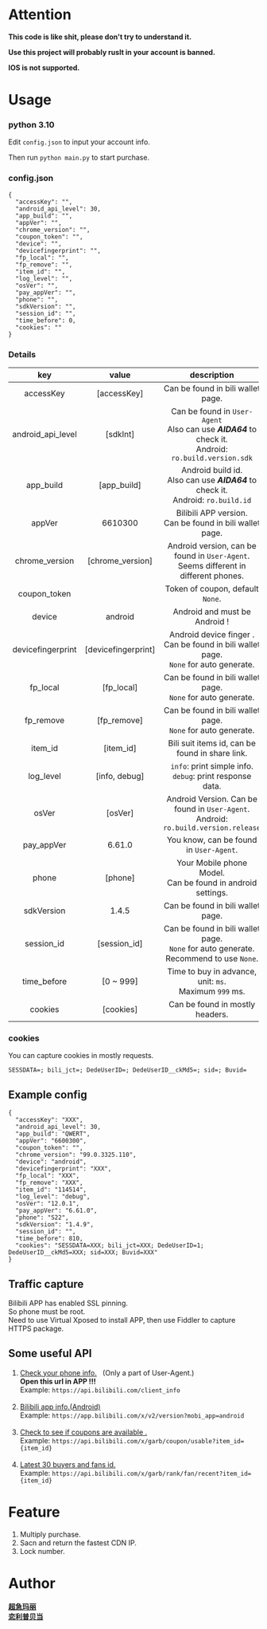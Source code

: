# Attention
**This code is like shit, please don't try to understand it.**

**Use this project will probably ruslt in your account is banned.**  

**IOS is not supported.**

# Usage
### python 3.10
Edit `config.json` to input your account info.  

Then run `python main.py` to start purchase.

### config.json
```
{
  "accessKey": "",
  "android_api_level": 30,
  "app_build": "",
  "appVer": "",
  "chrome_version": "",
  "coupon_token": "",
  "device": "",
  "devicefingerprint": "",
  "fp_local": "",
  "fp_remove": "",
  "item_id": "",
  "log_level": "",
  "osVer": "",
  "pay_appVer": "",
  "phone": "",
  "sdkVersion": "",
  "session_id": "",
  "time_before": 0,
  "cookies": ""
}
```

### Details
|        key        |        value        |                                                 description                                                 |             url             |
|:-----------------:|:-------------------:|:-----------------------------------------------------------------------------------------------------------:|:---------------------------:|
|     accessKey     |     [accessKey]     |                                      Can be found in bili wallet page.                                      | `https://pay.bilibili.com/` |
| android_api_level |      [sdkInt]       | Can be found in `User-Agent`<br/>Also can use **_AIDA64_** to check it.<br/>Android: `ro.build.version.sdk` | `https://api.bilibili.com/` |
|     app_build     |     [app_build]     |           Android build id.<br/>Also can use **_AIDA64_** to check it.<br/>Android: `ro.build.id`           | `https://api.bilibili.com/` |
|      appVer       |       6610300       |                         Bilibili APP version.<br/>Can be found in bili wallet page.                         | `https://pay.bilibili.com/` |
|  chrome_version   |  [chrome_version]   |           Android version, can be found in `User-Agent`.<br/>Seems different in different phones.           | `https://api.bilibili.com/` |
|   coupon_token    |                     |                                      Token of coupon, default `None`.                                       |                             |
|      device       |       android       |                                        Android and must be Android !                                        |                             |
| devicefingerprint | [devicefingerprint] |         Android device finger .<br/>Can be found in bili wallet page.<br/>`None` for auto generate.         | `https://pay.bilibili.com/` |
|     fp_local      |     [fp_local]      |                       Can be found in bili wallet page.<br/>`None` for auto generate.                       | `https://pay.bilibili.com/` |
|     fp_remove     |     [fp_remove]     |                       Can be found in bili wallet page.<br/>`None` for auto generate.                       | `https://pay.bilibili.com/` |
|      item_id      |      [item_id]      |                               Bili suit items id, can be found in share link.                               | `https://api.bilibili.com/` |
|     log_level     |    [info, debug]    |                       `info`: print simple info. <br/>`debug`:  print response data.                        |                             |
|       osVer       |       [osVer]       |           Android Version. Can be found in `User-Agent`.<br/>Android: `ro.build.version.release`            | `https://api.bilibili.com/` |
|    pay_appVer     |       6.61.0        |                                   You know, can be found in `User-Agent`.                                   | `https://api.bilibili.com/` |
|       phone       |       [phone]       |                       Your Mobile phone Model.<br/>Can be found in android settings.                        |                             |
|    sdkVersion     |        1.4.5        |                                      Can be found in bili wallet page.                                      | `https://pay.bilibili.com/` |
|    session_id     |    [session_id]     |        Can be found in bili wallet page.<br/>`None` for auto generate.<br/>Recommend to use `None`.         | `https://pay.bilibili.com/` |
|    time_before    |      [0 ~ 999]      |                          Time to buy in advance, unit: `ms`.<br/>Maximum `999` ms.                          |                             |
|      cookies      |      [cookies]      |                                       Can be found in mostly headers.                                       | `https://api.bilibili.com/` |

### cookies
You can capture cookies in mostly requests.
```
SESSDATA=; bili_jct=; DedeUserID=; DedeUserID__ckMd5=; sid=; Buvid=
```

## Example config
```
{
  "accessKey": "XXX",
  "android_api_level": 30,
  "app_build": "QWERT",
  "appVer": "6600300",
  "coupon_token": "",
  "chrome_version": "99.0.3325.110",
  "device": "android",
  "devicefingerprint": "XXX",
  "fp_local": "XXX",
  "fp_remove": "XXX",
  "item_id": "114514",
  "log_level": "debug",
  "osVer": "12.0.1",
  "pay_appVer": "6.61.0",
  "phone": "S22",
  "sdkVersion": "1.4.9",
  "session_id": "",
  "time_before": 810,
  "cookies": "SESSDATA=XXX; bili_jct=XXX; DedeUserID=1; DedeUserID__ckMd5=XXX; sid=XXX; Buvid=XXX"
}
```

## Traffic capture
Bilibili APP has enabled SSL pinning.  
So phone must be root.  
Need to use Virtual Xposed to install APP, then use Fiddler to capture HTTPS package.

## Some useful API
1. [Check your phone info.](https://api.bilibili.com/client_info) &nbsp; (Only a part of User-Agent.)
</br>**Open this url in APP !!!**</br>
Example: `https://api.bilibili.com/client_info` </br></br>
2. [Bilibili app info.(Android)](https://app.bilibili.com/x/v2/version?mobi_app=android) </br>
Example: `https://app.bilibili.com/x/v2/version?mobi_app=android` </br></br>
3. [Check to see if coupons are available .](https://api.bilibili.com/x/garb/coupon/usable?item_id=32296) </br>
Example: `https://api.bilibili.com/x/garb/coupon/usable?item_id={item_id}` </br></br>
4. [Latest 30 buyers and fans id.](https://api.bilibili.com/x/garb/rank/fan/recent?item_id=32296) </br>
Example: `https://api.bilibili.com/x/garb/rank/fan/recent?item_id={item_id}` </br>

# Feature
1. Multiply purchase.
2. Sacn and return the fastest CDN IP.  
3. Lock number.

# Author
[**超急玛丽**](https://space.bilibili.com/24924450)  
[**恋利普贝当**](https://space.bilibili.com/2932835)

